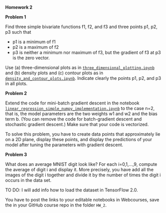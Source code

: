 **Homework 2**

**Problem 1**

Find three simple bivariate functions f1, f2, and f3 and three points p1, p2, p3 such that

- p1 is a minimum of f1
- p2 is a maximum of f2
- p3 is neither a minimum nor maximum of f3, but the gradient of f3 at p3 is the zero vector.

Use (a) three-dimensional plots as in [```three_dimensional_plotting.ipynb```](https://colab.research.google.com/drive/1btvbObh-nZ4MSC7QkjpS3RGpefN_msth) and
(b) density plots and (c) contour plots as in [```density_and_contour_plots.ipynb```](https://colab.research.google.com/drive/1pcvtvK6jITbp1Sf2nD2uEaDGpwUOA3IL). Indicate clearly the points p1, p2, and p3 in all plots.

**Problem 2**

Extend the code for mini-batch gradient descent in the notebook [```linear_regression_simple_numpy_implementation.ipynb```](https://colab.research.google.com/drive/1ZKa5sIiSgS8P1RuNyH6yYcZ6F9S7Yiwu) 
to the case n=2, that is, the model parameters are the two weights w1 and w2 and the bias term b.  (You can remove the code for batch-gradient descent and stochastic gradient descent.) Make sure that your code is vectorized.

To solve this problem, you have to create data points that approximately lie on a 2D plane, display these points, and display the predictions of your model after tuning the parameters with gradient descent.

**Problem 3** 

What does an average MNIST digit look like? For each i=0,1,...,9, compute the average of digit i and display it.  More precisely, you have 
add all the images of the digit i together and divide it by the number of times the digit i occurs in the data set. 

TO DO: I will add info how to load the dataset in TensorFlow 2.0.

You have to post the links to your editable notebooks in Webcourses, save the in your GitHub course repo in the folder ```HW_2```.
